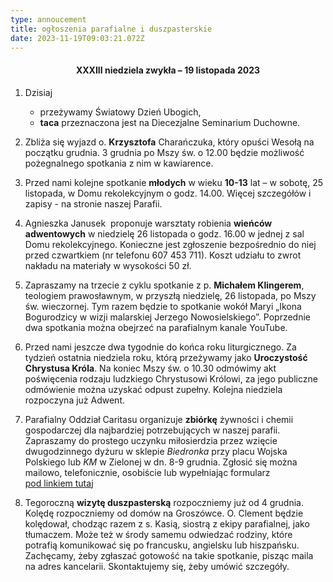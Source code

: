 ```yaml
---
type: annoucement
title: ogłoszenia parafialne i duszpasterskie
date: 2023-11-19T09:03:21.072Z
---
```

<h4 style="text-align:center;">XXXIII niedziela zwykła – 19 listopada 2023</h4>

1. Dzisiaj

   * przeżywamy Światowy Dzień Ubogich,
   * **taca** przeznaczona jest na Diecezjalne Seminarium Duchowne.
2. Zbliża się wyjazd o. **Krzysztofa** Charańczuka, który opuści Wesołą na początku grudnia. 3 grudnia po Mszy św. o 12.00 będzie możliwość pożegnalnego spotkania z nim w kawiarence.
3. Przed nami kolejne spotkanie **młodych** w wieku **10-13** lat – w sobotę, 25 listopada, w Domu rekolekcyjnym o godz. 14.00. Więcej szczegółów i zapisy - na stronie naszej Parafii.
4. Agnieszka Janusek  proponuje warsztaty robienia **wieńców adwentowych** w niedzielę 26 listopada o godz. 16.00 w jednej z sal Domu rekolekcyjnego. Konieczne jest zgłoszenie bezpośrednio do niej przed czwartkiem (nr telefonu 607 453 711). Koszt udziału to zwrot nakładu na materiały w wysokości 50 zł.
5. Zapraszamy na trzecie z cyklu spotkanie z p. **Michałem Klingerem**, teologiem prawosławnym, w przyszłą niedzielę, 26 listopada, po Mszy św. wieczornej. Tym razem będzie to spotkanie wokół Maryi „Ikona Bogurodzicy w wizji malarskiej Jerzego Nowosielskiego”. Poprzednie dwa spotkania można obejrzeć na parafialnym kanale YouTube.
6. Przed nami jeszcze dwa tygodnie do końca roku liturgicznego. Za tydzień ostatnia niedziela roku, którą przeżywamy jako **Uroczystość Chrystusa Króla**. Na koniec Mszy św. o 10.30 odmówimy akt poświęcenia rodzaju ludzkiego Chrystusowi Królowi, za jego publiczne odmówienie można uzyskać odpust zupełny. Kolejna niedziela rozpoczyna już Adwent.
7. Parafialny Oddział Caritasu organizuje **zbiórkę** żywności i chemii gospodarczej dla najbardziej potrzebujących w naszej parafii. Zapraszamy do prostego uczynku miłosierdzia przez wzięcie dwugodzinnego dyżuru w sklepie *Biedronka* przy placu Wojska Polskiego lub *KM* w Zielonej w dn. 8-9 grudnia. Zgłosić się można mailowo, telefonicznie, osobiście lub wypełniając formularz \
   [pod linkiem tutaj](https://docs.google.com/spreadsheets/d/1RSpQCfjW1IYQPEgxafVDc_ZMkK5856uv/edit?usp=sharing&ouid=115763822647869875000&rtpof=true&sd=true)
8. Tegoroczną **wizytę duszpasterską** rozpoczniemy już od 4 grudnia. Kolędę rozpoczniemy od domów na Groszówce. O. Clement będzie kolędował, chodząc razem z s. Kasią, siostrą z ekipy parafialnej, jako tłumaczem. Może też w środy samemu odwiedzać rodziny, które potrafią komunikować się po francusku, angielsku lub hiszpańsku. Zachęcamy, żeby zgłaszać gotowość na takie spotkanie, pisząc maila na adres kancelarii. Skontaktujemy się, żeby umówić szczegóły.

<!--EndFragment-->